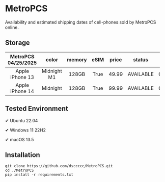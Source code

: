 # MetroPCS
Availability and estimated shipping dates of cell-phones sold by MetroPCS online.
## Storage
|MetroPCS 04/25/2025|color|memory|eSIM|price|status|shipping from|shipping to|
|:--:|:--:|:--:|:--:|:--:|:--:|:--:|:--:|
|Apple iPhone 13|Midnight M1|128GB|True|49.99|AVAILABLE|04/25/2025|04/28/2025|
|Apple iPhone 14|Midnight|128GB|True|99.99|AVAILABLE|04/25/2025|04/28/2025|

## Tested Environment
✔ Ubuntu 22.04

✔ Windows 11 22H2

✔ macOS 13.5
## Installation
```
git clone https://github.com/dsccccc/MetroPCS.git
cd ./MetroPCS
pip install -r requirements.txt
```
